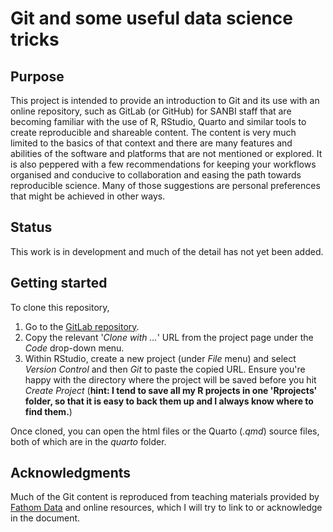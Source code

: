 # Git and some useful data science tricks

## Purpose

This project is intended to provide an introduction to Git and its use with an online repository, such as GitLab (or GitHub) for SANBI staff that are becoming familiar with the use of R, RStudio, Quarto and similar tools to create reproducible and shareable content. 
The content is very much limited to the basics of that context and there are many features and abilities of the software and platforms that are not mentioned or explored. 
It is also peppered with a few recommendations for keeping your workflows organised and conducive to collaboration and easing the path towards reproducible science.
Many of those suggestions are personal preferences that might be achieved in other ways.

## Status

This work is in development and much of the detail has not yet been added.

## Getting started

To clone this repository,

  1.  Go to the [GitLab repository](https://gitlab.com/nba_2025/git_tutorial).
  2.  Copy the relevant '*Clone with ...*' URL from the project page under the *Code* drop-down menu.
  3.  Within RStudio, create a new project (under *File* menu) and select *Version Control* and then *Git* to paste the copied URL. Ensure you're happy with the directory where the project will be saved before you hit *Create Project* (**hint: I tend to save all my R projects in one 'Rprojects' folder, so that it is easy to back them up and I always know where to find them.**)  
      
Once cloned, you can open the html files or the Quarto (*.qmd*) source files, both of which are in the *quarto* folder.

## Acknowledgments

Much of the Git content is reproduced from teaching materials provided by [Fathom Data](https://www.fathomdata.dev/) and online resources, which I will try to link to or acknowledge in the document.